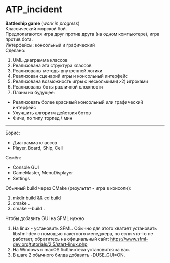 # ATP_incident
**Battleship game** (_work in progress_) \
Классический морской бой. \
Предполагаются игра друг против друга (на одном компьютере), игра против бота. \
Интерфейсы: консольный и графический \
Сделано:
1) UML-диаграмма классов
2) Реализована эта структура классов
3) Реализованы методы внутренней логики
4) Реализован сценарий игры и консольный интерфейс
5) Реализована возможность игры с несколькими(>2) игроками
6) Реализованы боты различной сложности
7) Планы на будущее: 
- Реализовать более красивый консольный или графический интерфейс
- Улучшить алгоритм действия ботов
- Фичи, по типу торпед \ мин
___
Борис: 
- Диаграмма классов
- Player, Board, Ship, Cell

Семён: 
- Console GUI
- GameMaster, MenuDisplayer
- Settings

Обычный build через CMake (результат - игра в консоли): 
1) mkdir build && cd build
2) cmake ..
3) cmake --build .

Чтобы добавить GUI на SFML нужно 
1) На linux - установить SFML. Обычно для этого хватает установить libsfml-dev с помощью пакетного менеджера,
но если что-то не работает, обратитесь на официальный сайт: https://www.sfml-dev.org/tutorials/2.5/start-linux.php
2) На Windows и macOS библиотека установится за вас.
3) В шаге 2 обычного билда добавить -DUSE_GUI=ON.

